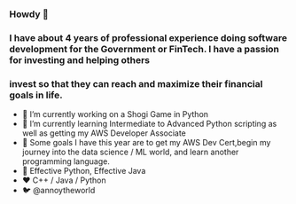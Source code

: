 ###  Howdy 🤠

### I have about 4 years of professional experience doing software development for the Government or FinTech. I have a passion for investing and helping others 
### invest so that they can reach and maximize their financial goals in life.


- 🔭 I’m currently working on a Shogi Game in Python
- 🌱 I’m currently learning Intermediate to Advanced Python scripting as well as getting my AWS Developer Associate
- 🌈 Some goals I have this year are to get my AWS Dev Cert,begin my journey into the data science / ML world, and learn another programming language.
- 📙 Effective Python, Effective Java
- ❤️ C++ / Java / Python
- 🐦 @annoytheworld
